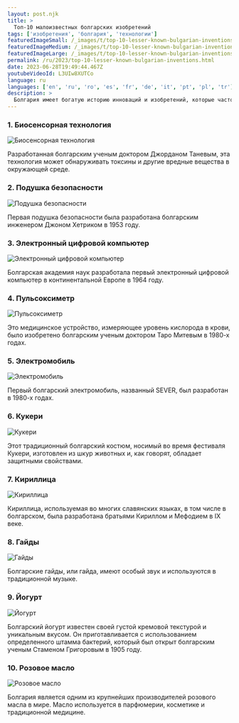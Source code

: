```yaml
---
layout: post.njk
title: >
  Топ-10 малоизвестных болгарских изобретений
tags: ['изобретения', 'болгария', 'технологии']
featuredImageSmall: /_images/t/top-10-lesser-known-bulgarian-inventions-cover-ru-small.webp
featuredImageMedium: /_images/t/top-10-lesser-known-bulgarian-inventions-cover-ru-medium.webp
featuredImageLarge: /_images/t/top-10-lesser-known-bulgarian-inventions-cover-ru-large.webp
permalink: /ru/2023/top-10-lesser-known-bulgarian-inventions.html
date: 2023-06-28T19:49:44.467Z
youtubeVideoId: L3UIw8XUTCo
language: ru
languages: ['en', 'ru', 'ro', 'es', 'fr', 'de', 'it', 'pt', 'pl', 'tr']
description: >
  Болгария имеет богатую историю инноваций и изобретений, которые часто упускаются внимания. Вот десять малоизвестных болгарских изобретений, которые оказали значительное влияние.
---
```


### 1. Биосенсорная технология

![Биосенсорная технология](/_images/4/42dcf6fa11bc8ec8544bcebfbbde93fd-medium.webp)

Разработанная болгарским ученым доктором Джорданом Таневым, эта технология может обнаруживать токсины и другие вредные вещества в окружающей среде.

### 2. Подушка безопасности

![Подушка безопасности](/_images/1/18d0e7277da0095c2bc2a34502fec6aa-medium.webp)

Первая подушка безопасности была разработана болгарским инженером Джоном Хетриком в 1953 году.

### 3. Электронный цифровой компьютер

![Электронный цифровой компьютер](/_images/b/b9e2fa9ddc7d7b642a2d92839b1bcaa5-medium.webp)

Болгарская академия наук разработала первый электронный цифровой компьютер в континентальной Европе в 1964 году.

### 4. Пульсоксиметр

![Пульсоксиметр](/_images/8/8db259cfb1a6a30bdd57e98d00bf556b-medium.webp)

Это медицинское устройство, измеряющее уровень кислорода в крови, было изобретено болгарским ученым доктором Таро Митевым в 1980-х годах.

### 5. Электромобиль

![Электромобиль](/_images/c/ce13f3b237e20f577bcdbbae170851b5-medium.webp)

Первый болгарский электромобиль, названный SEVER, был разработан в 1980-х годах.

### 6. Кукери

![Кукери](/_images/7/741c9c4e38f25471be1bd8e8ae821e29-medium.webp)

Этот традиционный болгарский костюм, носимый во время фестиваля Кукери, изготовлен из шкур животных и, как говорят, обладает защитными свойствами.

### 7. Кириллица

![Кириллица](/_images/6/6f3952555b8d20917ea57ca87443c2c7-medium.webp)

Кириллица, используемая во многих славянских языках, в том числе в болгарском, была разработана братьями Кириллом и Мефодием в IX веке.

### 8. Гайды

![Гайды](/_images/1/19496d145885c7644bed657e402a9349-medium.webp)

Болгарские гайды, или гайда, имеют особый звук и используются в традиционной музыке.

### 9. Йогурт

![Йогурт](/_images/f/fb78c1b69a751c58f48ac99b84ceef08-medium.webp)

Болгарский йогурт известен своей густой кремовой текстурой и уникальным вкусом. Он приготавливается с использованием определенного штамма бактерий, который был открыт болгарским ученым Стаменом Григоровым в 1905 году.

### 10. Розовое масло

![Розовое масло](/_images/e/e6ded7310961890ae61fb8f86f225742-medium.webp)

Болгария является одним из крупнейших производителей розового масла в мире. Масло используется в парфюмерии, косметике и традиционной медицине.

